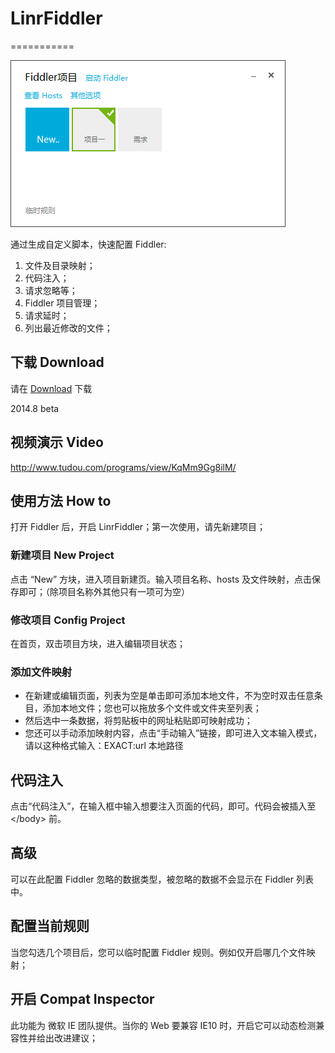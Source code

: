 # LinrFiddler
===========

<img src="https://github.com/Linrstudio/LinrFiddler/blob/master/ui.png?raw=true" />

通过生成自定义脚本，快速配置 Fiddler:

1. 文件及目录映射；
2. 代码注入；
3. 请求忽略等；
4. Fiddler 项目管理；
5. 请求延时；
6. 列出最近修改的文件；

## 下载 Download

请在 [Download](https://github.com/Linrstudio/LinrFiddler/blob/master/download/LinrFiddler-1.8.25.zip?raw=true 'Download') 下载

2014.8 beta

## 视频演示 Video

http://www.tudou.com/programs/view/KqMm9Gg8ilM/

## 使用方法 How to

打开 Fiddler 后，开启 LinrFiddler；第一次使用，请先新建项目；

### 新建项目 New Project

点击 “New” 方块，进入项目新建页。输入项目名称、hosts 及文件映射，点击保存即可；（除项目名称外其他只有一项可为空）

### 修改项目 Config Project

在首页，双击项目方块，进入编辑项目状态；

### 添加文件映射

* 在新建或编辑页面，列表为空是单击即可添加本地文件，不为空时双击任意条目，添加本地文件；您也可以拖放多个文件或文件夹至列表；
* 然后选中一条数据，将剪贴板中的网址粘贴即可映射成功；
* 您还可以手动添加映射内容，点击“手动输入”链接，即可进入文本输入模式，请以这种格式输入：EXACT:url 本地路径

## 代码注入

点击“代码注入”，在输入框中输入想要注入页面的代码，即可。代码会被插入至 &lt;/body&gt; 前。

## 高级

可以在此配置 Fiddler 忽略的数据类型，被忽略的数据不会显示在 Fiddler 列表中。

## 配置当前规则

当您勾选几个项目后，您可以临时配置 Fiddler 规则。例如仅开启哪几个文件映射；

## 开启 Compat Inspector

此功能为 微软 IE 团队提供。当你的 Web 要兼容 IE10 时，开启它可以动态检测兼容性并给出改进建议；
